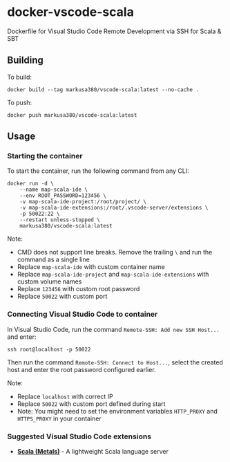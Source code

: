# docker-vscode-scala
Dockerfile for Visual Studio Code Remote Development via SSH for Scala & SBT

## Building

To build:

    docker build --tag markusa380/vscode-scala:latest --no-cache .

To push:
    
    docker push markusa380/vscode-scala:latest


## Usage

### Starting the container

To start the container, run the following command from any CLI:

    docker run -d \
        --name map-scala-ide \
        --env ROOT_PASSWORD=123456 \
        -v map-scala-ide-project:/root/project/ \
        -v map-scala-ide-extensions:/root/.vscode-server/extensions \
        -p 50022:22 \
        --restart unless-stopped \
        markusa380/vscode-scala:latest

Note:
* CMD does not support line breaks. Remove the trailing `\` and run the command as a single line
* Replace `map-scala-ide` with custom container name
* Replace `map-scala-ide-project` and `map-scala-ide-extensions` with custom volume names
* Replace `123456` with custom root password
* Replace `50022` with custom port

### Connecting Visual Studio Code to container

In Visual Studio Code, run the command `Remote-SSH: Add new SSH Host...` and enter:

    ssh root@localhost -p 50022

Then run the command `Remote-SSH: Connect to Host...`, select the created host and enter the root password configured earlier.

Note:
* Replace `localhost` with correct IP
* Replace `50022` with custom port defined during start
* Note: You might need to set the environment variables `HTTP_PROXY` and `HTTPS_PROXY` in your container

### Suggested Visual Studio Code extensions

* **[Scala (Metals)](https://marketplace.visualstudio.com/items?itemName=scalameta.metals)** - A lightweight Scala language server